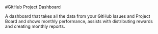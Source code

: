 #GitHub Project Dashboard

A dashboard that takes all the data from your GitHub Issues and Project Board and shows monthly performance, assists with distributing rewards and creating monthly reports.
